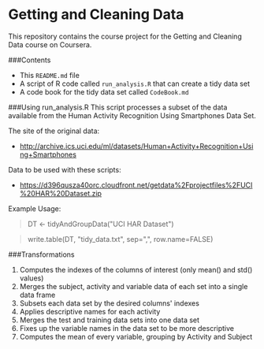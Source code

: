 Getting and Cleaning Data
=========================

This repository contains the course project for the Getting and Cleaning Data course on Coursera.

###Contents
* This `README.md` file
* A script of R code called `run_analysis.R` that can create a tidy data set 
* A code book for the tidy data set called `CodeBook.md`

###Using run_analysis.R
This script processes a subset of the data available from the Human Activity Recognition Using Smartphones Data Set.

The site of the original data:
* http://archive.ics.uci.edu/ml/datasets/Human+Activity+Recognition+Using+Smartphones

Data to be used with these scripts:
* https://d396qusza40orc.cloudfront.net/getdata%2Fprojectfiles%2FUCI%20HAR%20Dataset.zip 

Example Usage:
> DT <- tidyAndGroupData("UCI HAR Dataset")

> write.table(DT, "tidy_data.txt", sep=",", row.name=FALSE)

###Transformations
1. Computes the indexes of the columns of interest (only mean() and std() values)
1. Merges the subject, activity and variable data of each set into a single data frame
1. Subsets each data set by the desired columns' indexes
1. Applies descriptive names for each activity
1. Merges the test and training data sets into one data set
1. Fixes up the variable names in the data set to be more descriptive
1. Computes the mean of every variable, grouping by Activity and Subject
